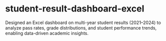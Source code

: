 # student-result-dashboard-excel
Designed an Excel dashboard on multi-year student results (2021–2024) to analyze pass rates, grade distributions, and student performance trends, enabling data-driven academic insights.
